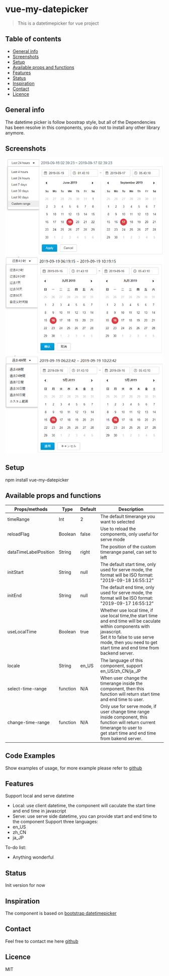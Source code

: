 # vue-my-datepicker
> This is a datetimepicker for vue project

## Table of contents
* [General info](#general-info)
* [Screenshots](#screenshots)
* [Setup](#setup)
* [Available props and functions](#props)
* [Features](#features)
* [Status](#status)
* [Inspiration](#inspiration)
* [Contact](#contact)
* [Licence](#licence)

## General info
The datetime picker is follow boostrap style, but all of the Dependencies has been resolve in this components, you do not to install any other library anymore.

## Screenshots
![Example screenshot](https://raw.githubusercontent.com/biechao/vue-my-datetimepicker/master/img/screenshot.png)
![Example screenshot](https://raw.githubusercontent.com/biechao/vue-my-datetimepicker/master/img/screenshot_CN.png)
![Example screenshot](https://raw.githubusercontent.com/biechao/vue-my-datetimepicker/master/img/screenshot_JP.png)


## Setup
npm install vue-my-datepicker

## Available props and functions
<table class="custom">
	<thead>
		<th>Props/methods</th>
		<th>Type</th>
		<th>Default</th>
		<th>Description</th>
	</thead>
	<tbody>
		<tr>
			<td>timeRange</td>
			<td>Int</td>
			<td>2</td>
			<td>The default timerange you want to selected</td>
		</tr>
		<tr>
			<td>reloadFlag</td>
			<td>Boolean</td>
			<td>false</td>
			<td>Use to reload the components, only useful for serve mode</td>
		</tr>
		<tr>
			<td>dataTimeLabelPosition</td>
			<td>String</td>
			<td>right</td>
			<td>The position of the custom timerange panel, can set to left</td>
		</tr>
		<tr>
			<td>initStart</td>
			<td>String</td>
			<td>null</td>
			<td>The default start time, only used for serve mode, the format will be ISO format: "2019-09-18 16:55:12"</td>
		</tr>
		<tr>
			<td>initEnd</td>
			<td>String</td>
			<td>null</td>
			<td>The default end time, only used for serve mode, the format will be ISO format: "2019-09-17 16:55:12"</td>
		</tr>
		<tr>
			<td>useLocalTime</td>
			<td>Boolean</td>
			<td>true</td>
			<td>Whether use local time, if use local time,the start time and end time will be caculate within components with javascript.<br/>
				Set it to false to use serve mode, then you need to get start time and end time from backend server.
			</td>
		</tr>
		<tr>
			<td>locale</td>
			<td>String</td>
			<td>en_US</td>
			<td>The language of this component, support en_US/zh_CN/ja_JP
			</td>
		</tr>		
		<tr>
			<td>select-time-range</td>
			<td>function</td>
			<td>N/A</td>
			<td>
				When user change the timerange inside the component, then this function will return start time and end time to user.
			</td>
		</tr>
		<tr>
			<td>change-time-range</td>
			<td>function</td>
			<td>N/A</td>
			<td>
				Only use for serve mode, if user change time range inside component, this function will return current timerange to user to <br/>get start time and end time from bakend server.
			</td>
		</tr>
	</tbody>
</table>


## Code Examples
Show examples of usage, for more example please refer to [github](https://biechao.github.io/2019/09/17/how%20to%20use%20vue-my-datepicker/)

## Features
Support local and serve datetime
* Local: use client datetime, the component will caculate the start time and end time in javascript
* Serve: use serve side datetime, you can provide start and end time to the component
Support three languages: 
* en_US
* zh_CN
* ja_JP

To-do list:
* Anything wonderful

## Status
Init version for now

## Inspiration
The component is based on [bootstrap datetimepicker](http://www.eyecon.ro/bootstrap-datepicker)

## Contact
Feel free to contact me here [github](https://github.com/biechao/vue-my-datetimepicker)

## Licence
MIT